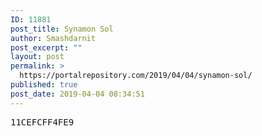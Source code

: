 ```yaml
---
ID: 11881
post_title: Synamon Sol
author: Smashdarnit
post_excerpt: ""
layout: post
permalink: >
  https://portalrepository.com/2019/04/04/synamon-sol/
published: true
post_date: 2019-04-04 08:34:51
---
```

<pre>11CEFCFF4FE9</pre>